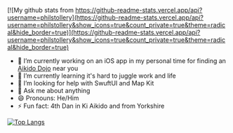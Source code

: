[![My github stats from https://github-readme-stats.vercel.app/api?username=philstollery](https://github-readme-stats.vercel.app/api?username=philstollery&show_icons=true&count_private=true&theme=radical&hide_border=true)](https://github-readme-stats.vercel.app/api?username=philstollery&show_icons=true&count_private=true&theme=radical&hide_border=true)

- 🔭 I’m currently working on an iOS app in my personal time for finding an [Aikido Dojo](https://github.com/PhilStollery/BAB-Club-Search) near you
- 🌱 I’m currently learning it's hard to juggle work and life
- 🤔 I’m looking for help with SwuftUI and Map Kit
- 💬 Ask me about anything
- 😄 Pronouns: He/Him
- ⚡ Fun fact: 4th Dan in Ki Aikido and from Yorkshire

[![Top Langs](https://github-readme-stats.vercel.app/api/top-langs/?username=philstollery&theme=radical&hide_border=true)](https://github-readme-stats.vercel.app/api/top-langs/?username=philstollery&theme=radical&hide_border=true)
